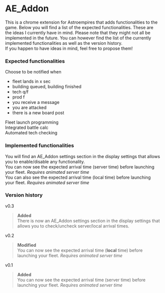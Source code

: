 # AE_Addon  
This is a chrome extension for Astroempires that adds functionalities to the game. Below you will find a list of the expected functionalities. These are the ideas I currently have in mind. Please note that they might not all be implemented in the future. You can however find the list of the currently implemented functionalities as well as the version history.  
If you happen to have ideas in mind, feel free to propose them!
### Expected functionalities
Choose to be notified when  
* fleet lands in x sec
* building queued, building finished
* tech q/f
* prod f
* you receive a message
* you are attacked
* there is a new board post

Fleet launch programming    
Integrated battle calc  
Automated tech checking

### Implemented functionalities  
You will find an AE_Addon settings section in the display settings that allows you to enable/disable any functionality.  
You can now see the expected arrival time (server time) before launching your fleet. _Requires animated server time_  
You can also see the expected arrival time (local time) before launching your fleet. _Requires animated server time_  

### Version history  
v0.3
> **Added**    
There is now an AE_Addon settings section in the display settings that allows you to check/uncheck server/local arrival times.

v0.2
> **Modified**    
You can now see the expected arrival time (**local** time) before launching your fleet. _Requires animated server time_   

v0.1          
> **Added**   
You can now see the expected arrival time (server time) before launching your fleet. _Requires animated server time_
